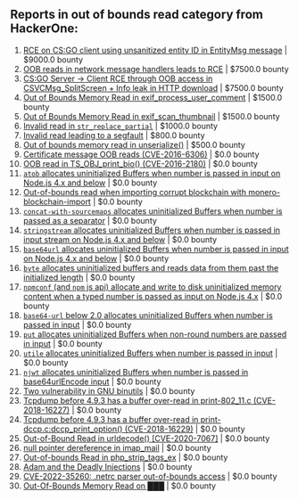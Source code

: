 ## Reports in out of bounds read category from HackerOne:
1. [RCE on CS:GO client using unsanitized entity ID in EntityMsg message](https://hackerone.com/reports/584603) | $9000.0 bounty
2. [OOB reads in network message handlers leads to RCE](https://hackerone.com/reports/807772) | $7500.0 bounty
3. [CS:GO Server -> Client RCE through OOB access in CSVCMsg_SplitScreen + Info leak in HTTP download](https://hackerone.com/reports/1070835) | $7500.0 bounty
4. [Out of Bounds Memory Read in exif_process_user_comment](https://hackerone.com/reports/675580) | $1500.0 bounty
5. [Out of Bounds Memory Read in exif_scan_thumbnail](https://hackerone.com/reports/675578) | $1500.0 bounty
6. [Invalid read in `str_replace_partial`](https://hackerone.com/reports/633607) | $1000.0 bounty
7. [Invalid read leading to a segfault](https://hackerone.com/reports/295680) | $800.0 bounty
8. [Out of bounds memory read in unserialize()](https://hackerone.com/reports/200909) | $500.0 bounty
9. [Certificate message OOB reads (CVE-2016-6306)](https://hackerone.com/reports/221790) | $0.0 bounty
10. [OOB read in TS_OBJ_print_bio() (CVE-2016-2180)](https://hackerone.com/reports/221789) | $0.0 bounty
11. [`atob` allocates uninitialized Buffers when number is passed in input on Node.js 4.x and below](https://hackerone.com/reports/321686) | $0.0 bounty
12. [Out-of-bounds read when importing corrupt blockchain with monero-blockchain-import](https://hackerone.com/reports/284951) | $0.0 bounty
13. [`concat-with-sourcemaps` allocates uninitialized Buffers when number is passed as a separator](https://hackerone.com/reports/320166) | $0.0 bounty
14. [`stringstream` allocates uninitialized Buffers when number is passed in input stream on Node.js 4.x and below](https://hackerone.com/reports/321670) | $0.0 bounty
15. [`base64url` allocates uninitialized Buffers when number is passed in input on Node.js 4.x and below](https://hackerone.com/reports/321687) | $0.0 bounty
16. [`byte` allocates uninitialized buffers and reads data from them past the initialized length](https://hackerone.com/reports/330351) | $0.0 bounty
17. [`npmconf` (and `npm` js api) allocate and write to disk uninitialized memory content when a typed number is passed as input on Node.js 4.x](https://hackerone.com/reports/320269) | $0.0 bounty
18. [`base64-url` below 2.0 allocates uninitialized Buffers when number is passed in input](https://hackerone.com/reports/321692) | $0.0 bounty
19. [`put` allocates uninitialized Buffers when non-round numbers are passed in input](https://hackerone.com/reports/321702) | $0.0 bounty
20. [`utile` allocates uninitialized Buffers when number is passed in input](https://hackerone.com/reports/321701) | $0.0 bounty
21. [`njwt` allocates uninitialized Buffers when number is passed in base64urlEncode input](https://hackerone.com/reports/321704) | $0.0 bounty
22. [Two vulnerability in GNU binutils](https://hackerone.com/reports/323017) | $0.0 bounty
23. [Tcpdump before 4.9.3 has a buffer over-read in print-802_11.c (CVE-2018-16227)](https://hackerone.com/reports/724243) | $0.0 bounty
24. [Tcpdump before 4.9.3 has a buffer over-read in print-dccp.c:dccp_print_option() (CVE-2018-16229)](https://hackerone.com/reports/724253) | $0.0 bounty
25. [Out-of-Bound Read in urldecode() [CVE-2020-7067]](https://hackerone.com/reports/852103) | $0.0 bounty
26. [null pointer dereference in imap_mail](https://hackerone.com/reports/456727) | $0.0 bounty
27. [Out-of-bounds Read in php_strip_tags_ex](https://hackerone.com/reports/781325) | $0.0 bounty
28. [Adam and the  Deadly  Injections](https://hackerone.com/reports/1217702) | $0.0 bounty
29. [CVE-2022-35260: .netrc parser out-of-bounds access](https://hackerone.com/reports/1721098) | $0.0 bounty
30. [Out-Of-Bounds Memory Read on ███](https://hackerone.com/reports/2509402) | $0.0 bounty